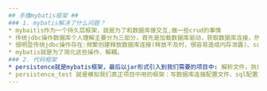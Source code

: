```yaml
---
## 手撸mybatis框架 ##
### 1. mybatis解决了什么问题？
* mybaitis作为一个持久层框架，就是为了和数据库做交互,做一些crud的事情
* 传统jdbc操作数据库个人理解主要分为三部分，首先是加载数据库驱动，获取数据库连接，然后定义sql获取preparement,最后向数据库发出查询请求executeQuery查询结果集
* 很明显传统jdbc操作存在:频繁创建释放数据库连接(释放不及时，很容易造成内存泄露)、sql硬编码问题、查询结构集也存在硬编码问题(不符合开闭原则)
* mybatis就是为了简化这些操作、解耦。
### 2. 代码框架
* persistence就是mybatis框架，最后以jar形式引入到我们需要的项目中: 解析文件，执行sql,返回包装结果
* persistence_test 就是模拟我们真正项目中用的框架：写数据库连接配置文件、sql配置文件
---
```


